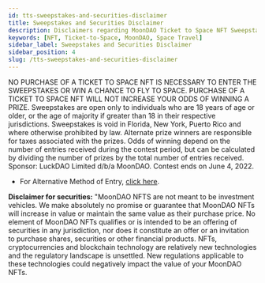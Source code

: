 ```yaml
---
id: tts-sweepstakes-and-securities-disclaimer
title: Sweepstakes and Securities Disclaimer
description: Disclaimers regarding MoonDAO Ticket to Space NFT Sweepstakes and Securities
keywords: [NFT, Ticket-to-Space, MoonDAO, Space Travel]
sidebar_label: Sweepstakes and Securities Disclaimer
sidebar_position: 4
slug: /tts-sweepstakes-and-securities-disclaimer
---
```


NO PURCHASE OF A TICKET TO SPACE NFT IS NECESSARY TO ENTER THE SWEEPSTAKES OR WIN A CHANCE TO FLY TO SPACE. PURCHASE OF A TICKET TO SPACE NFT WILL NOT INCREASE YOUR ODDS OF WINNING A PRIZE. Sweepstakes are open only to individuals who are 18 years of age or older, or the age of majority if greater than 18 in their respective jurisdictions. Sweepstakes is void in Florida, New York, Puerto Rico and where otherwise prohibited by law. Alternate prize winners are responsible for taxes associated with the prizes. Odds of winning depend on the number of entries received during the contest period, but can be calculated by dividing the number of prizes by the total number of entries received. Sponsor: LuckDAO Limited d/b/a MoonDAO. Contest ends on June 4, 2022.

- For Alternative Method of Entry, [click here](https://moondao.com/docs/tts-sweepstakes-rules#how-to-enter).

**Disclaimer for securities:** "MoonDAO NFTS are not meant to be investment vehicles. We make absolutely no promise or guarantee that MoonDAO NFTs will increase in value or maintain the same value as their purchase price. No element of MoonDAO NFTs qualifies or is intended to be an offering of securities in any jurisdiction, nor does it constitute an offer or an invitation to purchase shares, securities or other financial products. NFTs, cryptocurrencies and blockchain technology are relatively new technologies and the regulatory landscape is unsettled. New regulations applicable to these technologies could negatively impact the value of your MoonDAO NFTs.
